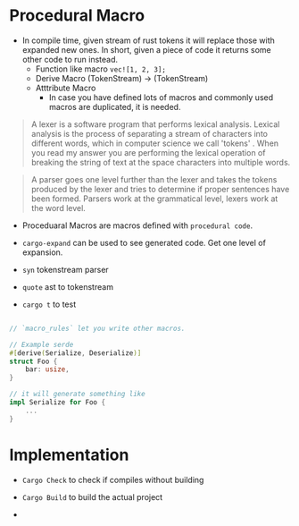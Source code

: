 # Procedural Macro

- In compile time, given stream of rust tokens it will replace those with expanded new ones. In short, given a piece of code it returns some other code to run instead.
    - Function like macro `vec![1, 2, 3];`
    - Derive Macro (TokenStream) -> (TokenStream)
    - Atttribute Macro
        - In case you have defined lots of macros and commonly used macros are duplicated, it is needed.

> A lexer is a software program that performs lexical analysis. Lexical analysis is the process of separating a stream of characters into different words, which in computer science we call 'tokens' . When you read my answer you are performing the lexical operation of breaking the string of text at the space characters into multiple words.

> A parser goes one level further than the lexer and takes the tokens produced by the lexer and tries to determine if proper sentences have been formed. Parsers work at the grammatical level, lexers work at the word level.

- Proceduaral Macros are macros defined with `procedural code`.

- `cargo-expand` can be used to see generated code. Get one level of expansion.
- `syn` tokenstream parser
- `quote` ast to tokenstream
- `cargo t` to test

```rust

// `macro_rules` let you write other macros.

// Example serde
#[derive(Serialize, Deserialize)]
struct Foo {
    bar: usize,
}

// it will generate something like
impl Serialize for Foo {
    ...
}

```

# Implementation
- `Cargo Check` to check if compiles without building
- `Cargo Build` to build the actual project

- 
